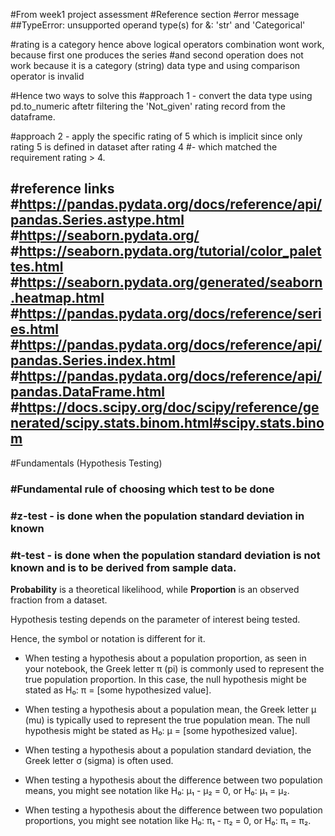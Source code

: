 #From week1 project assessment
#Reference section
#error message
##TypeError: unsupported operand type(s) for &: 'str' and 'Categorical'

#rating is a category hence above logical operators combination wont work, because first one produces the series
#and second operation does not work because it is a category (string) data type and using comparison operator is invalid

#Hence two ways to solve this
#approach 1 - convert the data type using pd.to_numeric aftetr filtering the 'Not_given' rating record from the dataframe.

#approach 2 - apply the specific rating of 5 which is implicit since only rating 5 is defined in dataset after rating 4
#- which matched the requirement rating > 4.


#reference links
#https://pandas.pydata.org/docs/reference/api/pandas.Series.astype.html
#https://seaborn.pydata.org/
#https://seaborn.pydata.org/tutorial/color_palettes.html
#https://seaborn.pydata.org/generated/seaborn.heatmap.html
#https://pandas.pydata.org/docs/reference/series.html
#https://pandas.pydata.org/docs/reference/api/pandas.Series.index.html
#https://pandas.pydata.org/docs/reference/api/pandas.DataFrame.html
#https://docs.scipy.org/doc/scipy/reference/generated/scipy.stats.binom.html#scipy.stats.binom
--

#Fundamentals (Hypothesis Testing)

### #Fundamental rule of choosing which test to be done

### #z-test - is done when the population standard deviation in known

### #t-test - is done when the population standard deviation is not known and is to be derived from sample data.

**Probability** is a theoretical likelihood, while **Proportion** is an observed fraction from a dataset.


Hypothesis testing depends on the parameter of interest being tested. 

Hence, the symbol or notation is different for it.

* When testing a hypothesis about a population proportion, as seen in your notebook, the Greek letter π (pi) is commonly used to represent the true population proportion. In this case, the null hypothesis might be stated as H₀: π = [some hypothesized value].

* When testing a hypothesis about a population mean, the Greek letter μ (mu) is typically used to represent the true population mean. The null hypothesis might be stated as H₀: μ = [some hypothesized value].

* When testing a hypothesis about a population standard deviation, the Greek letter σ (sigma) is often used.

* When testing a hypothesis about the difference between two population means, you might see notation like H₀: μ₁ - μ₂ = 0, or H₀: μ₁ = μ₂.

* When testing a hypothesis about the difference between two population proportions, you might see notation like H₀: π₁ - π₂ = 0, or H₀: π₁ = π₂.